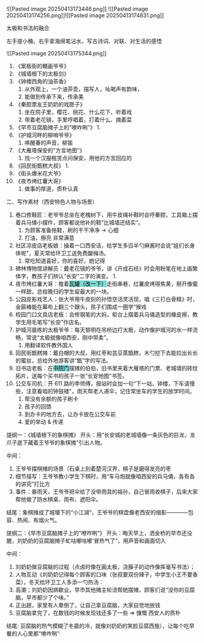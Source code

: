 ![[Pasted image 20250413173446.png]]
![[Pasted image 20250413174256.png]]![[Pasted image 20250413174831.png]]

太极和书法的融合

左手提小桶，右手拿海绵笔沾水，写古诗词、对联、对生活的感悟

![[Pasted image 20250413175344.png]]

1. 《案板街的糖画爷爷》
2. 《城墙根下的太极剑》
3. 《钟楼西角的油茶香》
	1. 从外观上，一个油茶壶，描写人，吆喝声有韵味，
	2. 能做到传承下来，传承美
4. 《秦腔票友王奶奶的戏匣子》
	1. 坐在院子里，樱花、桃花、什么花下，听着戏
	2. 带着老花镜，手里哼唱着，打着什么、摘着菜
5. 《早市豆腐脑摊子上的“嘹咋咧”》
	1. 
6. 《护城河畔的柳哨爷爷》
	1. 唤醒春的声音，柳笛
7. 《大雁塔保安的"方言地图"》
	1. 找一个汉服租赁点问保安，用他的方言回应的
8. 《回民街甑糕大叔》
	1. 
9. 《街头爆米花大爷》
10. 《夜市烤红薯大哥》
	1. 做事的厚道，质朴认真

二、写作素材（西安特色人物与场景）
1. 巷口修鞋匠：老爷爷总坐在老槐树下，用牛皮绳补鞋时会哼秦腔，工具箱上摆着兵马俑小摆件，顾客都说他补的鞋“比城墙还结实“。
	1. 为顾客准备拖鞋，刷的干干净净 -> 心细
	2. 打油，擦亮 非常满意
2. 社区凉皮店老板娘：操着一口西安话，给学生多舀半勺麻酱时会说“娃们长身体呢"，夏天常给环卫工送免费酸梅汤。
	1. 常吃知道喜好，你的喜好，她记得
3. 碑林博物馆讲解员：戴老花镜的爷爷，讲《开成石经》时会用粉笔在地上画繁体字，教孩子们辨认“长安”二字的演变。
	1. 
4. 夜市烤红薯大哥：推着<mark style="background: #39C5BBA6;">瓦罐（改一下）</mark>走街串巷，红薯皮烤得焦黄，掰开像蜜一样甜，总给晚归的学生留最大的一块。
5. 公园皮影戏艺人：张大爷用牛皮刻的孙悟空活灵活现，唱《三打白骨精》时，金箍棒能在幕布上翻三个跟头，孩子们围成一圈学“猴戏
6. 校园门口文具店老板：会修钢笔的大妈，柜台上摆着兵马俑造型的橡皮擦，教学生用毛笔写“长安”作店名。
7. 护城河晨练的太极爷爷：每天黎明在吊桥边打太极，动作像护城河的水一样流畅，常说“太极就像咱西安，刚中带柔”。
	1. 用翻译软件教外国人
8. 回民街甑糕摊：戴白帽的大叔，用红枣和芸豆蒸甑糕，木勺挖下去能拉出长长的蜜丝，总给外地游客讲“甑”字的写法。
9. 旧书店老板：在<mark style="background: #39C5BBA6;">书院门</mark>摆摊的伯伯，旧书里夹着大雁塔的门票、老城墙的砖纹拓片，送每个买书的孩子一张“长安地图"书签。
10. 公交车司机：开 611 路的李师傅，报站时会加一句“下一站，钟楼，下车请慢些，注意看咱的钟鼓楼"，雨天帮老人递伞，记住常坐车的学生的放学时间。
	1. 帮没有余额的孩子刷卡
	2. 孩子的回馈
	3. 到办卡的地方去，让办卡放在公交车前
	4. 爱的举动 & 传递

提纲一：《城墙根下的象棋摊》
开头：用“长安城的老城墙像一条灰色的巨龙，龙爪子底下藏着王爷爷的象棋摊"引出人物。

中间：
1. 王爷爷摆棋摊的场景（石桌上刻着楚河汉界，棋子是磨得发亮的枣
2. 细节描写：王爷爷教小学生下棋时，用“车马炮就像咱西安的兵马俑，各有各的讲究”打比方
3. 事件：暴雨天，王爷爷把伞给了没带雨具的祖孙，自己冒雨收棋子，后来大家帮他做了防水棋桌、雨布、遮阳伞。

结尾：象棋摊成了城墻下的“小江湖“，王爷爷的棋盘像老西安的缩影————包容、热闹、有烟火气。

提纲二：《早市豆腐脑摊子上的“嘹咋咧”》
开头：晦天早上，洒金桥的早市还没醒，刘奶奶的豆腐脑摊子虻咕嘟咕嘟'冒热气了“，用声音和画面切入

中间：
1. 刘奶奶做豆腐脑的过程（点卤时像在画太极，浇臊子的动作像挥毫写书法）；
2. 人物互动《刘奶奶记得每个顾客的口味（张叔要双份辣子，中学生小王不要香菜），冬天给环卫工人多添一勺热汤：
3. 高潮；刘奶奶因病歇业，早市其他摊主轮流帮她摆摊，顾客们说“没你的豆腐脑，早市都少了个味。” 
4. 正出趟，家里有人晕倒了，让自己拿豆腐脑，大家自觉地放钱
5. 豆腐脑拿完了，在数钱的时候发现钱还多了一些 => 慷慨 西安人的质朴 

结尾: 豆腐脑的热气模糊了冬晨的冷，就像刘奶奶的笑脸豆腐西施），让每个吃早餐的人心里都“嘹咋咧”·